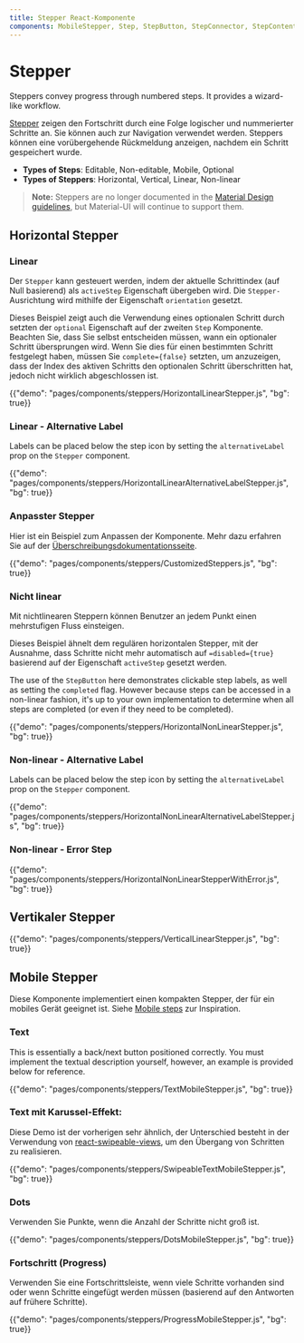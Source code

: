 ```yaml
---
title: Stepper React-Komponente
components: MobileStepper, Step, StepButton, StepConnector, StepContent, StepIcon, StepLabel, Stepper
---
```


# Stepper

<p class="description">Steppers convey progress through numbered steps. It provides a wizard-like workflow.</p>

[Stepper](https://material.io/archive/guidelines/components/steppers.html) zeigen den Fortschritt durch eine Folge logischer und nummerierter Schritte an. Sie können auch zur Navigation verwendet werden. Steppers können eine vorübergehende Rückmeldung anzeigen, nachdem ein Schritt gespeichert wurde.

- **Types of Steps**: Editable, Non-editable, Mobile, Optional
- **Types of Steppers**: Horizontal, Vertical, Linear, Non-linear

> **Note:** Steppers are no longer documented in the [Material Design guidelines](https://material.io/), but Material-UI will continue to support them.

## Horizontal Stepper

### Linear

Der `Stepper` kann gesteuert werden, indem der aktuelle Schrittindex (auf Null basierend) als `activeStep` Eigenschaft übergeben wird. Die `Stepper-` Ausrichtung wird mithilfe der Eigenschaft `orientation` gesetzt.

Dieses Beispiel zeigt auch die Verwendung eines optionalen Schritt durch setzten der `optional` Eigenschaft auf der zweiten `Step` Komponente. Beachten Sie, dass Sie selbst entscheiden müssen, wann ein optionaler Schritt übersprungen wird. Wenn Sie dies für einen bestimmten Schritt festgelegt haben, müssen Sie `complete={false}` setzten, um anzuzeigen, dass der Index des aktiven Schritts den optionalen Schritt überschritten hat, jedoch nicht wirklich abgeschlossen ist.

{{"demo": "pages/components/steppers/HorizontalLinearStepper.js", "bg": true}}

### Linear - Alternative Label

Labels can be placed below the step icon by setting the `alternativeLabel` prop on the `Stepper` component.

{{"demo": "pages/components/steppers/HorizontalLinearAlternativeLabelStepper.js", "bg": true}}

### Anpasster Stepper

Hier ist ein Beispiel zum Anpassen der Komponente. Mehr dazu erfahren Sie auf der [Überschreibungsdokumentationsseite](/customization/components/).

{{"demo": "pages/components/steppers/CustomizedSteppers.js", "bg": true}}

### Nicht linear

Mit nichtlinearen Steppern können Benutzer an jedem Punkt einen mehrstufigen Fluss einsteigen.

Dieses Beispiel ähnelt dem regulären horizontalen Stepper, mit der Ausnahme, dass Schritte nicht mehr automatisch auf `=disabled={true}` basierend auf der Eigenschaft `activeStep` gesetzt werden.

The use of the `StepButton` here demonstrates clickable step labels, as well as setting the `completed` flag. However because steps can be accessed in a non-linear fashion, it's up to your own implementation to determine when all steps are completed (or even if they need to be completed).

{{"demo": "pages/components/steppers/HorizontalNonLinearStepper.js", "bg": true}}

### Non-linear - Alternative Label

Labels can be placed below the step icon by setting the `alternativeLabel` prop on the `Stepper` component.

{{"demo": "pages/components/steppers/HorizontalNonLinearAlternativeLabelStepper.js", "bg": true}}

### Non-linear - Error Step

{{"demo": "pages/components/steppers/HorizontalNonLinearStepperWithError.js", "bg": true}}

## Vertikaler Stepper

{{"demo": "pages/components/steppers/VerticalLinearStepper.js", "bg": true}}

## Mobile Stepper

Diese Komponente implementiert einen kompakten Stepper, der für ein mobiles Gerät geeignet ist. Siehe [Mobile steps](https://material.io/archive/guidelines/components/steppers.html#steppers-types-of-steps) zur Inspiration.

### Text

This is essentially a back/next button positioned correctly. You must implement the textual description yourself, however, an example is provided below for reference.

{{"demo": "pages/components/steppers/TextMobileStepper.js", "bg": true}}

### Text mit Karussel-Effekt:

Diese Demo ist der vorherigen sehr ähnlich, der Unterschied besteht in der Verwendung von [react-swipeable-views](https://github.com/oliviertassinari/react-swipeable-views), um den Übergang von Schritten zu realisieren.

{{"demo": "pages/components/steppers/SwipeableTextMobileStepper.js", "bg": true}}

### Dots

Verwenden Sie Punkte, wenn die Anzahl der Schritte nicht groß ist.

{{"demo": "pages/components/steppers/DotsMobileStepper.js", "bg": true}}

### Fortschritt (Progress)

Verwenden Sie eine Fortschrittsleiste, wenn viele Schritte vorhanden sind oder wenn Schritte eingefügt werden müssen (basierend auf den Antworten auf frühere Schritte).

{{"demo": "pages/components/steppers/ProgressMobileStepper.js", "bg": true}}